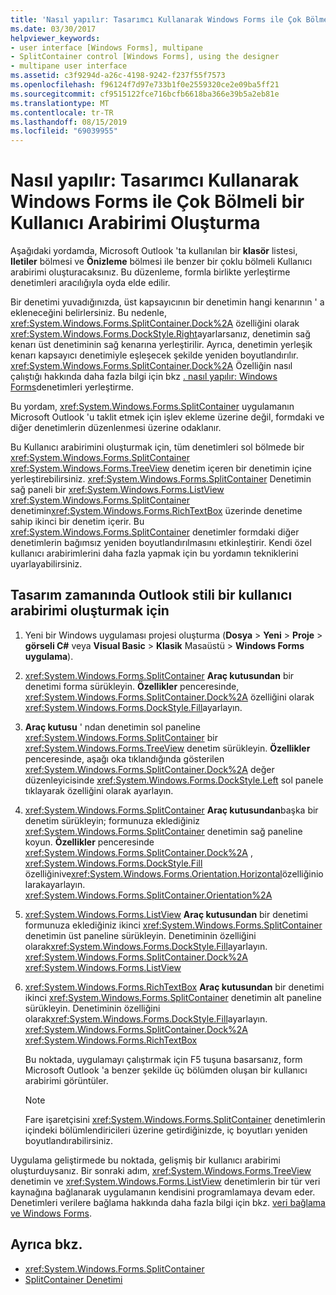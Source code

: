 ```yaml
---
title: 'Nasıl yapılır: Tasarımcı Kullanarak Windows Forms ile Çok Bölmeli bir Kullanıcı Arabirimi Oluşturma'
ms.date: 03/30/2017
helpviewer_keywords:
- user interface [Windows Forms], multipane
- SplitContainer control [Windows Forms], using the designer
- multipane user interface
ms.assetid: c3f9294d-a26c-4198-9242-f237f55f7573
ms.openlocfilehash: f96124f7d97e733b1f0e2559320ce2e09ba5ff21
ms.sourcegitcommit: cf9515122fce716bcfb6618ba366e39b5a2eb81e
ms.translationtype: MT
ms.contentlocale: tr-TR
ms.lasthandoff: 08/15/2019
ms.locfileid: "69039955"
---
```

# <a name="how-to-create-a-multipane-user-interface-with-windows-forms-using-the-designer"></a>Nasıl yapılır: Tasarımcı Kullanarak Windows Forms ile Çok Bölmeli bir Kullanıcı Arabirimi Oluşturma
Aşağıdaki yordamda, Microsoft Outlook 'ta kullanılan bir **klasör** listesi, **Iletiler** bölmesi ve **Önizleme** bölmesi ile benzer bir çoklu bölmeli Kullanıcı arabirimi oluşturacaksınız. Bu düzenleme, formla birlikte yerleştirme denetimleri aracılığıyla oyda elde edilir.

 Bir denetimi yuvadığınızda, üst kapsayıcının bir denetimin hangi kenarının ' a ekleneceğini belirlersiniz. Bu nedenle, <xref:System.Windows.Forms.SplitContainer.Dock%2A> özelliğini olarak <xref:System.Windows.Forms.DockStyle.Right>ayarlarsanız, denetimin sağ kenarı üst denetiminin sağ kenarına yerleştirilir. Ayrıca, denetimin yerleşik kenarı kapsayıcı denetimiyle eşleşecek şekilde yeniden boyutlandırılır. <xref:System.Windows.Forms.SplitContainer.Dock%2A> Özelliğin nasıl çalıştığı hakkında daha fazla bilgi için bkz [. nasıl yapılır: Windows Forms](how-to-dock-controls-on-windows-forms.md)denetimleri yerleştirme.

 Bu yordam, <xref:System.Windows.Forms.SplitContainer> uygulamanın Microsoft Outlook 'u taklit etmek için işlev ekleme üzerine değil, formdaki ve diğer denetimlerin düzenlenmesi üzerine odaklanır.

 Bu Kullanıcı arabirimini oluşturmak için, tüm denetimleri sol bölmede bir <xref:System.Windows.Forms.SplitContainer> <xref:System.Windows.Forms.TreeView> denetim içeren bir denetimin içine yerleştirebilirsiniz. <xref:System.Windows.Forms.SplitContainer> Denetimin sağ paneli bir <xref:System.Windows.Forms.ListView> <xref:System.Windows.Forms.SplitContainer> denetimin<xref:System.Windows.Forms.RichTextBox> üzerinde denetime sahip ikinci bir denetim içerir. Bu <xref:System.Windows.Forms.SplitContainer> denetimler formdaki diğer denetimlerin bağımsız yeniden boyutlandırılmasını etkinleştirir. Kendi özel kullanıcı arabirimlerini daha fazla yapmak için bu yordamın tekniklerini uyarlayabilirsiniz.

## <a name="to-create-an-outlook-style-user-interface-at-design-time"></a>Tasarım zamanında Outlook stili bir kullanıcı arabirimi oluşturmak için

1. Yeni bir Windows uygulaması projesi oluşturma (**Dosya** > **Yeni** > **Proje** > **görseli C#**  veya **Visual Basic** > **Klasik** Masaüstü >  **Windows Forms uygulama**).

2. <xref:System.Windows.Forms.SplitContainer> **Araç kutusundan** bir denetimi forma sürükleyin. **Özellikler** penceresinde, <xref:System.Windows.Forms.SplitContainer.Dock%2A> özelliğini olarak <xref:System.Windows.Forms.DockStyle.Fill>ayarlayın.

3. **Araç kutusu** ' ndan denetimin sol paneline <xref:System.Windows.Forms.SplitContainer> bir <xref:System.Windows.Forms.TreeView> denetim sürükleyin. **Özellikler** penceresinde, aşağı oka tıklandığında gösterilen <xref:System.Windows.Forms.SplitContainer.Dock%2A> değer düzenleyicisinde <xref:System.Windows.Forms.DockStyle.Left> sol panele tıklayarak özelliğini olarak ayarlayın.

4. <xref:System.Windows.Forms.SplitContainer> **Araç kutusundan**başka bir denetim sürükleyin; formunuza eklediğiniz <xref:System.Windows.Forms.SplitContainer> denetimin sağ paneline koyun. **Özellikler** penceresinde <xref:System.Windows.Forms.SplitContainer.Dock%2A> , <xref:System.Windows.Forms.DockStyle.Fill> özelliğinive<xref:System.Windows.Forms.Orientation.Horizontal>özelliğiniolarakayarlayın. <xref:System.Windows.Forms.SplitContainer.Orientation%2A>

5. <xref:System.Windows.Forms.ListView> **Araç kutusundan** bir denetimi formunuza eklediğiniz ikinci <xref:System.Windows.Forms.SplitContainer> denetimin üst paneline sürükleyin. Denetiminin özelliğini olarak<xref:System.Windows.Forms.DockStyle.Fill>ayarlayın. <xref:System.Windows.Forms.SplitContainer.Dock%2A> <xref:System.Windows.Forms.ListView>

6. <xref:System.Windows.Forms.RichTextBox> **Araç kutusundan** bir denetimi ikinci <xref:System.Windows.Forms.SplitContainer> denetimin alt paneline sürükleyin. Denetiminin özelliğini olarak<xref:System.Windows.Forms.DockStyle.Fill>ayarlayın. <xref:System.Windows.Forms.SplitContainer.Dock%2A> <xref:System.Windows.Forms.RichTextBox>

     Bu noktada, uygulamayı çalıştırmak için F5 tuşuna basarsanız, form Microsoft Outlook 'a benzer şekilde üç bölümden oluşan bir kullanıcı arabirimi görüntüler.

    > [!NOTE]
    >  Fare işaretçisini <xref:System.Windows.Forms.SplitContainer> denetimlerin içindeki bölümlendiricileri üzerine getirdiğinizde, iç boyutları yeniden boyutlandırabilirsiniz.

Uygulama geliştirmede bu noktada, gelişmiş bir kullanıcı arabirimi oluşturduysanız. Bir sonraki adım, <xref:System.Windows.Forms.TreeView> denetimin ve <xref:System.Windows.Forms.ListView> denetimlerin bir tür veri kaynağına bağlanarak uygulamanın kendisini programlamaya devam eder. Denetimleri verilere bağlama hakkında daha fazla bilgi için bkz. [veri bağlama ve Windows Forms](../data-binding-and-windows-forms.md).

## <a name="see-also"></a>Ayrıca bkz.

- <xref:System.Windows.Forms.SplitContainer>
- [SplitContainer Denetimi](splitcontainer-control-windows-forms.md)
